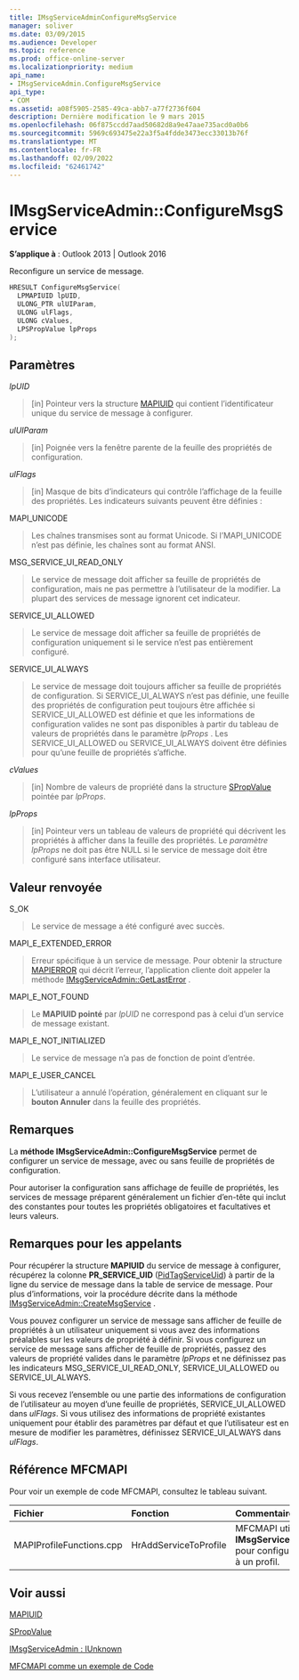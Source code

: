 ```yaml
---
title: IMsgServiceAdminConfigureMsgService
manager: soliver
ms.date: 03/09/2015
ms.audience: Developer
ms.topic: reference
ms.prod: office-online-server
ms.localizationpriority: medium
api_name:
- IMsgServiceAdmin.ConfigureMsgService
api_type:
- COM
ms.assetid: a08f5905-2585-49ca-abb7-a77f2736f604
description: Dernière modification le 9 mars 2015
ms.openlocfilehash: 06f875ccdd7aad50682d8a9e47aae735acd0a0b6
ms.sourcegitcommit: 5969c693475e22a3f5a4fdde3473ecc33013b76f
ms.translationtype: MT
ms.contentlocale: fr-FR
ms.lasthandoff: 02/09/2022
ms.locfileid: "62461742"
---
```

# <a name="imsgserviceadminconfiguremsgservice"></a>IMsgServiceAdmin::ConfigureMsgService

  
  
**S’applique à** : Outlook 2013 | Outlook 2016 
  
Reconfigure un service de message.
  
```cpp
HRESULT ConfigureMsgService(
  LPMAPIUID lpUID,
  ULONG_PTR ulUIParam,
  ULONG ulFlags,
  ULONG cValues,
  LPSPropValue lpProps
);
```

## <a name="parameters"></a>Paramètres

 _lpUID_
  
> [in] Pointeur vers la structure [MAPIUID](mapiuid.md) qui contient l’identificateur unique du service de message à configurer. 
    
 _ulUIParam_
  
> [in] Poignée vers la fenêtre parente de la feuille des propriétés de configuration.
    
 _ulFlags_
  
> [in] Masque de bits d’indicateurs qui contrôle l’affichage de la feuille des propriétés. Les indicateurs suivants peuvent être définies :
    
MAPI_UNICODE 
  
> Les chaînes transmises sont au format Unicode. Si l’MAPI_UNICODE n’est pas définie, les chaînes sont au format ANSI.
    
MSG_SERVICE_UI_READ_ONLY 
  
> Le service de message doit afficher sa feuille de propriétés de configuration, mais ne pas permettre à l’utilisateur de la modifier. La plupart des services de message ignorent cet indicateur.
    
SERVICE_UI_ALLOWED 
  
> Le service de message doit afficher sa feuille de propriétés de configuration uniquement si le service n’est pas entièrement configuré.
    
SERVICE_UI_ALWAYS 
  
> Le service de message doit toujours afficher sa feuille de propriétés de configuration. Si SERVICE_UI_ALWAYS n’est pas définie, une feuille des propriétés de configuration peut toujours être affichée si SERVICE_UI_ALLOWED est définie et que les informations de configuration valides ne sont pas disponibles à partir du tableau de valeurs de propriétés dans le paramètre _lpProps_ . Les SERVICE_UI_ALLOWED ou SERVICE_UI_ALWAYS doivent être définies pour qu’une feuille de propriétés s’affiche. 
    
 _cValues_
  
> [in] Nombre de valeurs de propriété dans la structure [SPropValue](spropvalue.md) pointée par  _lpProps_. 
    
 _lpProps_
  
> [in] Pointeur vers un tableau de valeurs de propriété qui décrivent les propriétés à afficher dans la feuille des propriétés. Le  _paramètre lpProps_ ne doit pas être NULL si le service de message doit être configuré sans interface utilisateur. 
    
## <a name="return-value"></a>Valeur renvoyée

S_OK 
  
> Le service de message a été configuré avec succès.
    
MAPI_E_EXTENDED_ERROR 
  
> Erreur spécifique à un service de message. Pour obtenir la structure [MAPIERROR](mapierror.md) qui décrit l’erreur, l’application cliente doit appeler la méthode [IMsgServiceAdmin::GetLastError](imsgserviceadmin-getlasterror.md) . 
    
MAPI_E_NOT_FOUND 
  
> Le **MAPIUID pointé** par  _lpUID_ ne correspond pas à celui d’un service de message existant. 
    
MAPI_E_NOT_INITIALIZED 
  
> Le service de message n’a pas de fonction de point d’entrée.
    
MAPI_E_USER_CANCEL 
  
> L’utilisateur a annulé l’opération, généralement en cliquant sur le **bouton Annuler** dans la feuille des propriétés. 
    
## <a name="remarks"></a>Remarques

La **méthode IMsgServiceAdmin::ConfigureMsgService** permet de configurer un service de message, avec ou sans feuille de propriétés de configuration. 
  
Pour autoriser la configuration sans affichage de feuille de propriétés, les services de message préparent généralement un fichier d’en-tête qui inclut des constantes pour toutes les propriétés obligatoires et facultatives et leurs valeurs.
  
## <a name="notes-to-callers"></a>Remarques pour les appelants

Pour récupérer la structure **MAPIUID** du service de message à configurer, récupérez la colonne **PR_SERVICE_UID** ([PidTagServiceUid](pidtagserviceuid-canonical-property.md)) à partir de la ligne du service de message dans la table de service de message. Pour plus d’informations, voir la procédure décrite dans la méthode [IMsgServiceAdmin::CreateMsgService](imsgserviceadmin-createmsgservice.md) . 
  
Vous pouvez configurer un service de message sans afficher de feuille de propriétés à un utilisateur uniquement si vous avez des informations préalables sur les valeurs de propriété à définir. Si vous configurez un service de message sans afficher de feuille de propriétés, passez des valeurs de propriété valides dans le paramètre _lpProps_ et ne définissez pas les indicateurs MSG_SERVICE_UI_READ_ONLY, SERVICE_UI_ALLOWED ou SERVICE_UI_ALWAYS. 
  
Si vous recevez l’ensemble ou une partie des informations de configuration de l’utilisateur au moyen d’une feuille de propriétés, SERVICE_UI_ALLOWED dans  _ulFlags_. Si vous utilisez des informations de propriété existantes uniquement pour établir des paramètres par défaut et que l’utilisateur est en mesure de modifier les paramètres, définissez SERVICE_UI_ALWAYS dans  _ulFlags_.
  
## <a name="mfcmapi-reference"></a>Référence MFCMAPI

Pour voir un exemple de code MFCMAPI, consultez le tableau suivant.
  
|**Fichier**|**Fonction**|**Commentaire**|
|:-----|:-----|:-----|
|MAPIProfileFunctions.cpp  <br/> |HrAddServiceToProfile  <br/> |MFCMAPI utilise la méthode **IMsgServiceAdmin::ConfigureMsgService** pour configurer un service qui a été ajouté à un profil.  <br/> |
   
## <a name="see-also"></a>Voir aussi



[MAPIUID](mapiuid.md)
  
[SPropValue](spropvalue.md)
  
[IMsgServiceAdmin : IUnknown](imsgserviceadminiunknown.md)


[MFCMAPI comme un exemple de Code](mfcmapi-as-a-code-sample.md)

